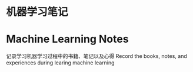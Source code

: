 # 机器学习笔记
# Machine Learning Notes

记录学习机器学习过程中的书籍、笔记以及心得
Record the books, notes, and experiences during learing machine learning
